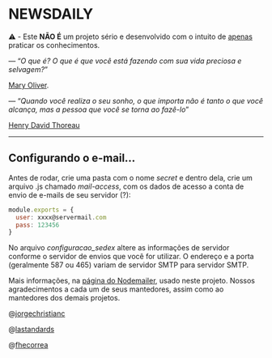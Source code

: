 # NEWSDAILY

:warning: - Este **NÃO É** um projeto sério e desenvolvido com o intuito de <u>apenas</u> praticar os conhecimentos.

  — “_O que é? O que é que você está fazendo com sua vida preciosa e selvagem?_”

[Mary Oliver]().


  — “_Quando você realiza o seu sonho, o que importa não é tanto o que você alcança, mas a pessoa que você se torna ao fazê-lo_” 

[Henry David Thoreau]()

---

## Configurando o e-mail...
Antes de rodar, crie uma pasta com o nome _secret_ e dentro dela, crie um arquivo .js chamado _mail-access_, com os dados de acesso a conta de envio de e-mails de seu servidor (?):

```javascript
module.exports = {
  user: xxxx@servermail.com
  pass: 123456
}
```

No arquivo _configuracao\_sedex_ altere as informações de servidor conforme o servidor de envios que você for utilizar. O endereço e a porta (geralmente 587 ou 465) variam de servidor SMTP para servidor SMTP.

Mais informações, na [página do Nodemailer](https://nodemailer.com/about/), usado neste projeto. Nossos agradecimentos a cada um de seus mantedores, assim como ao mantedores dos demais projetos.


@[jorgechristianc](https://github.com/jorgechristianc)

@[lastandards](https://github.com/lastandards)

@[fhecorrea](https://github.com/fhecorrea)